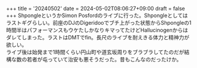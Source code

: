 +++
title = '20240502'
date = 2024-05-02T08:06:27+09:00
draft = false
+++
ShpongleというかSimon Posfordのライブに行った。Shpongleとしてはラストギグらしい。前座のDJのDigeridooでブチ上がった状態からShpongleの1時間半はパフォーマンスもウケたしかなりキマってたけどHallucinogenからはダレてしまった。ラストはDMTでfin。長尺のライブを耐えきる体力と精神力が欲しい。  
ライブ後は始発まで1時間くらい円山町や道玄坂周りをブラブラしてたのだが結構な数の若者が屯っていて治安も悪そうだった。昔もこんなのだったけか。